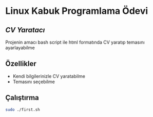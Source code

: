 # Linux Kabuk Programlama Ödevi
## _CV Yaratacı_


Projenin amacı bash script ile html formatında CV yaratıp temasını ayarlayabilme

## Özellikler

- Kendi bilgilerinizle CV yaratabilme
- Temasını seçebilme

## Çalıştırma
```sh
sudo ./first.sh
```
